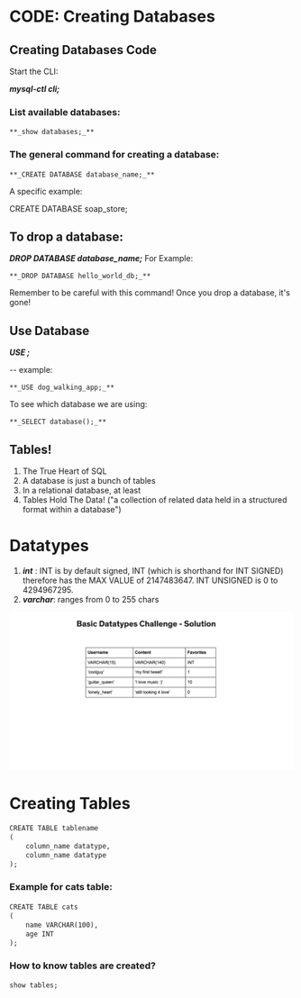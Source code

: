# CODE: Creating Databases

## Creating Databases Code

Start the CLI:

**_mysql-ctl cli;_**

### List available databases:

```
**_show databases;_**
```

### The general command for creating a database:

```
**_CREATE DATABASE database_name;_**
```

A specific example:

CREATE DATABASE soap_store;

## To drop a database:

**_DROP DATABASE database_name;_**
For Example:

```
**_DROP DATABASE hello_world_db;_**
```

Remember to be careful with this command! Once you drop a database, it's gone!

## Use Database

**_USE <database name>;_**

-- example:

```
**_USE dog_walking_app;_**
```

To see which database we are using:

```
**_SELECT database();_**
```

## Tables!

1. The True Heart of SQL
2. A database is just a bunch of tables
3. In a relational database, at least
4. Tables Hold The Data! ("a collection of related data held in a structured format within a database")

# Datatypes

1. **_int_** : INT is by default signed, INT (which is shorthand for INT SIGNED) therefore has the MAX VALUE of 2147483647. INT UNSIGNED is 0 to 4294967295.
2. **_varchar_**: ranges from 0 to 255 chars

![Datatype challenge](./Datatype_Challenge_Sol.png)

# Creating Tables

```
CREATE TABLE tablename
(
    column_name datatype,
    column_name datatype
);
```

### Example for cats table:

```
CREATE TABLE cats
(
    name VARCHAR(100),
    age INT
);
```

### How to know tables are created?

```
show tables;
```
